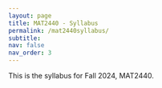 ```yaml
---
layout: page
title: MAT2440 - Syllabus
permalink: /mat2440syllabus/
subtitle:
nav: false
nav_order: 3
---
```


This is the syllabus for Fall 2024, MAT2440.